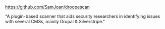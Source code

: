 
https://github.com/SamJoan/droopescan

"A plugin-based scanner that aids security researchers in identifying issues with several CMSs, mainly Drupal & Silverstripe."

